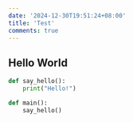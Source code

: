 ```yaml
---
date: '2024-12-30T19:51:24+08:00'
title: 'Test'
comments: true
---
```


## Hello World

```python {linenos=table,linenostart=1,filename="hello.py"}
def say_hello():
    print("Hello!")

def main():
    say_hello()
```
